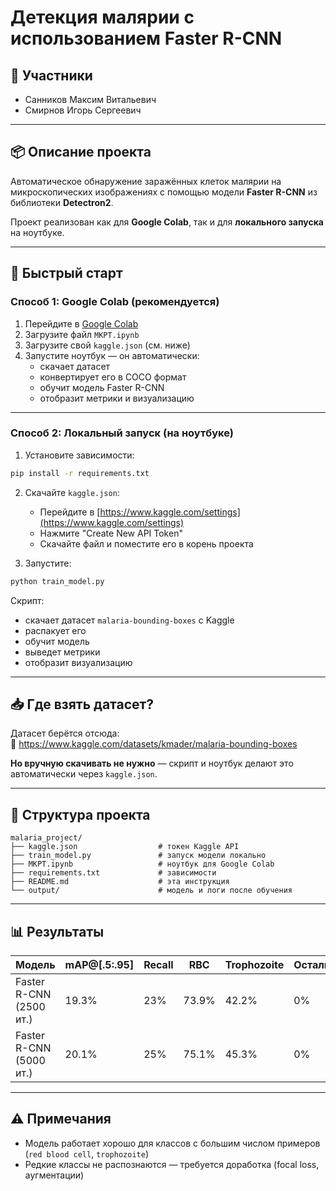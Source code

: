 # Детекция малярии с использованием Faster R-CNN

## 🧠 Участники
- Санников Максим Витальевич
- Смирнов Игорь Сергеевич

---

## 📦 Описание проекта
Автоматическое обнаружение заражённых клеток малярии на микроскопических изображениях с помощью модели **Faster R-CNN** из библиотеки **Detectron2**.

Проект реализован как для **Google Colab**, так и для **локального запуска** на ноутбуке.

---

## 🚀 Быстрый старт

### Способ 1: Google Colab (рекомендуется)
1. Перейдите в [Google Colab](https://colab.research.google.com)
2. Загрузите файл `МКРТ.ipynb`
3. Загрузите свой `kaggle.json` (см. ниже)
4. Запустите ноутбук — он автоматически:
   - скачает датасет
   - конвертирует его в COCO формат
   - обучит модель Faster R-CNN
   - отобразит метрики и визуализацию

---

### Способ 2: Локальный запуск (на ноутбуке)
1. Установите зависимости:
```bash
pip install -r requirements.txt
```

2. Скачайте `kaggle.json`:
   - Перейдите в [https://www.kaggle.com/settings](https://www.kaggle.com/settings)
   - Нажмите "Create New API Token"
   - Скачайте файл и поместите его в корень проекта

3. Запустите:
```bash
python train_model.py
```

Скрипт:
- скачает датасет `malaria-bounding-boxes` с Kaggle
- распакует его
- обучит модель
- выведет метрики
- отобразит визуализацию

---

## 📥 Где взять датасет?

Датасет берётся отсюда:  
🔗 https://www.kaggle.com/datasets/kmader/malaria-bounding-boxes

**Но вручную скачивать не нужно** — скрипт и ноутбук делают это автоматически через `kaggle.json`.

---

## 📁 Структура проекта

```
malaria_project/
├── kaggle.json                  # токен Kaggle API
├── train_model.py               # запуск модели локально
├── МКРТ.ipynb                   # ноутбук для Google Colab
├── requirements.txt             # зависимости
├── README.md                    # эта инструкция
└── output/                      # модель и логи после обучения
```

---

## 📊 Результаты

| Модель           | mAP@[.5:.95] | Recall | RBC  | Trophozoite | Остальные |
|------------------|-------------|--------|------|--------------|------------|
| Faster R-CNN (2500 ит.) | 19.3%       | 23%    | 73.9% | 42.2%        | 0%         |
| Faster R-CNN (5000 ит.) | 20.1%       | 25%    | 75.1% | 45.3%        | 0%         |

---

## ⚠️ Примечания
- Модель работает хорошо для классов с большим числом примеров (`red blood cell`, `trophozoite`)
- Редкие классы не распознаются — требуется доработка (focal loss, аугментации)

